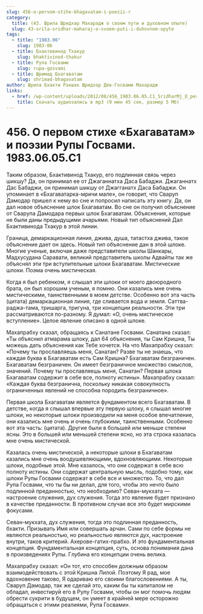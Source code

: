 ```yaml
---
slug: 456-o-pervom-stihe-bhagavatam-i-poezii-r
category:
  title: (43. Шрила Шридхар Махарадж о своем пути и духовном опыте)
  slug: 43-srila-sridhar-maharaj-o-svoem-puti-i-duhovnom-opyte
tags:
  - title: "1983.06"
    slug: 1983-06
  - title: Бхактивинод Тхакур
    slug: bhaktivinod-thakur
  - title: Рупа Госвами
    slug: rupa-gosvami
  - title: Шримад Бхагаватам
    slug: shrimad-bhagavatam
author: Шрила Бхакти Ракшак Шридхар Дев-Госвами Махарадж
links:
  - href: /wp-content/uploads/2012/08/456_1983.06.05.C1_SridharMj_O_pervom_stihe_Bhagavatam_i_poezii_Rupy_Gosvami.mp3
    title: Скачать аудиозапись в mp3 (9 мин 45 сек, размер 5 Мб)
---
```


# 456. О первом стихе «Бхагаватам» и поэзии Рупы Госвами. 1983.06.05.C1

Таким образом, Бхактивинод Тхакур, его подлинная связь через шикшу? Да, он принимал ее от Джаганнатха Даса Бабаджи. Джаганнатх Дас Бабаджи, он принимал шикшу от Джагганатх Даса Бабаджи. Он упоминает в «Бхагаватарка-мричи мале», он говорит, что Сваруп Дамодар пришел к нему во сне и попросил написать эту книгу. Да, он дал новое объяснение шлок Бхагаватам. Во сне он получил объяснение от Сварупа Дамодара первых шлок Бхагаватам. Объяснения, которые не были даны предыдущими ачарьями. Новый тип объяснений Дал Бхактивинода Тхакур в этой линии.

Граница, демаркационная линия, джива, душа, татастха джива, такое объяснение дает он здесь. Новый тип объяснение дан в этой шлоке. Многие ученые, включая даже представители школы Шанкары, Мадхусудана Саравати, великий представитель школы Адвайты так же объяснял эти три вступительные шлоки Бхагаватам. Мистические шлоки. Поэма очень мистическая.

Когда я был ребенком, я слышал эти шлоки от моего двоюродного брата, он был хорошим ученым, я помню. Они казались мне очень мистическими, таинственными в моем детстве. Особенно вот эта часть (цитата) демаркационная линия, где сливается вода и земля. Саттва-раджа-тама, тришарга, тригуна, три концепции реальности. Эти три рассматриваются по-разному. Я думал: «О, очень мистическое вступление». Целое явление описано в одной шлоке.

Махапрабху сказал, обращаясь к Санатане Госвами. Санатана сказал: «Ты объяснил атмарама шлоку, дал 64 объяснения, ты Сам Кришна, Ты можешь дать объяснения как Тебе хочется. На что Махапрабху сказал: «Почему ты прославляешь меня, Санатан? Разве ты не знаешь, что каждая буква в Бхагаватам есть Сам Кришна? Бхагаватам безграничен. Бхагаватам безграничен. Он имеет безграничное множество смыслов, значений. Почему ты прославляешь меня, Санатан? Первая шлока Бхагаватам содержит в себе все, полноту истины». Махапрабху сказал: «Каждая буква безгранична, поскольку никакая совокупность ограниченных явлений не способна породить безграничное».

Первая школа Бхагаватам является фундаментом всего Бхагаватам. В детстве, когда я слышал впервые эту первую шлоку, я слышал многие шлоки, но некоторые шлоки производили на меня особое впечатление, они казались мне очень и очень глубокими, таинственными. Особенно вот эта часть: (цитата). Другие были в большей или меньше степени ясны. Это в большей или меньшей степени ясно, но эта строка казалась мне очень мистической.

Казалась очень мистической, а некоторые шлоки в Бхагаватам казались мне очень воодушевляющими, вдохновляющими. Некоторые шлоки, подобные этой. Мне казалось, что они содержат в себе всю полноту истины. Они содержат центральную мысль, подобно тому, как шлоки Рупы Госвами содержат в себе все и множество. То, что дал Рупа Госвами, что ты бы ни делал, для того, чтобы это нечто было подлинной преданностью, что необходимо? Севан-мукхата — настроение служения, дух служения. Тогда это явление будет признано в качестве преданности. В противном случае все это будет мирскими фокусами.

Севан-мукхата, дух служения, тогда это подлинная преданность, бхакти. Призывать Имя или совершать арчан. Сами по себе формы не являются реальностью, но реальностью являются дух, настроение внутри, таков критерий. Ахерове-гатих-прабхо. И это фундаментальная концепция. Фундаментальная концепция, суть, основа понимания дана в произведениях Рупы. Глубина его концепции очень велика.

Махапрабху сказал: «Он тот, кто способен должным образом взаимодействовать с этой Кришна Лилой. Поэтому Я рад, мое вдохновение таково, Я одариваю его своими благословениями. А ты, Сваруп Дамодар, так же сделай это, каким бы ты капиталом не обладал, инвестируй его в Рупу Госвами, чтобы он мог помочь людям обрести сукрити в будущем, он умеет в крайней мере осторожно обращаться с этими реалиями, Рупа Госвами».

